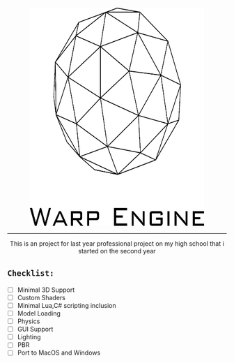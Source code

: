 <p align="center">
<picture>
  <source width="650" height="650" media="(prefers-color-scheme: dark)" srcset="./docs/WarpEngineDarkMode.png">
  <img width="400" height="500" alt="Light Mode" src="./docs/WarpEngineLightMode.png">
</picture>
  </p>
  <hr>
<p align="center" padding-top="-50px">This is an project for last year professional project on my high school that i started on the second year</p>

## ```Checklist:```
- [ ] Minimal 3D Support
- [ ] Custom Shaders
- [ ] Minimal Lua,C# scripting inclusion
- [ ] Model Loading
- [ ] Physics
- [ ] GUI Support
- [ ] Lighting
- [ ] PBR
- [ ] Port to MacOS and Windows
